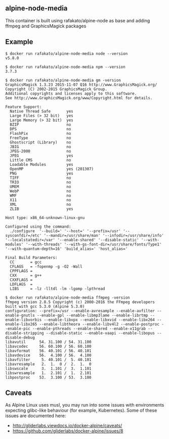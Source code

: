 alpine-node-media
---------------------------------------------------------

This container is built using rafakato/alpine-node as base and adding ffmpeg and GraphicsMagick packages

Example
-------

    $ docker run rafakato/alpine-node-media node --version
    v5.8.0

    $ docker run rafakato/alpine-node-media npm --version
    3.7.3

    $ docker run rafakato/alpine-node-media gm -version
    GraphicsMagick 1.3.23 2015-11-07 Q16 http://www.GraphicsMagick.org/
    Copyright (C) 2002-2015 GraphicsMagick Group.
    Additional copyrights and licenses apply to this software.
    See http://www.GraphicsMagick.org/www/Copyright.html for details.

    Feature Support:
      Native Thread Safe       yes
      Large Files (> 32 bit)   yes
      Large Memory (> 32 bit)  yes
      BZIP                     no
      DPS                      no
      FlashPix                 no
      FreeType                 no
      Ghostscript (Library)    no
      JBIG                     no
      JPEG-2000                no
      JPEG                     yes
      Little CMS               no
      Loadable Modules         yes
      OpenMP                   yes (201307)
      PNG                      yes
      TIFF                     no
      TRIO                     no
      UMEM                     no
      WebP                     no
      WMF                      no
      X11                      no
      XML                      no
      ZLIB                     yes

    Host type: x86_64-unknown-linux-gnu

    Configured using the command:
      ./configure  '--build=' '--host=' '--prefix=/usr' '--sysconfdir=/etc' '--mandir=/usr/share/man' '--infodir=/usr/share/info' '--localstatedir=/var' '--enable-shared' '--disable-static' '--with-modules' '--with-threads' '--with-gs-font-dir=/usr/share/fonts/Type1' '--with-quantum-depth=16' 'build_alias=' 'host_alias='

    Final Build Parameters:
      CC       = gcc
      CFLAGS   = -fopenmp -g -O2 -Wall
      CPPFLAGS =
      CXX      = g++
      CXXFLAGS =
      LDFLAGS  =
      LIBS     = -lz -lltdl -lm -lgomp -lpthread

    $ docker run rafakato/alpine-node-media ffmpeg -version
    ffmpeg version 2.8.5 Copyright (c) 2000-2016 the FFmpeg developers
    built with gcc 5.3.0 (Alpine 5.3.0)
    configuration: --prefix=/usr --enable-avresample --enable-avfilter --enable-gnutls --enable-gpl --enable-libmp3lame --enable-librtmp --enable-libvorbis --enable-libvpx --enable-libxvid --enable-libx264 --enable-libx265 --enable-libtheora --enable-libv4l2 --enable-postproc --enable-pic --enable-pthreads --enable-shared --enable-x11grab --disable-stripping --disable-static --enable-vaapi --enable-libopus --disable-debug
    libavutil      54. 31.100 / 54. 31.100
    libavcodec     56. 60.100 / 56. 60.100
    libavformat    56. 40.101 / 56. 40.101
    libavdevice    56.  4.100 / 56.  4.100
    libavfilter     5. 40.101 /  5. 40.101
    libavresample   2.  1.  0 /  2.  1.  0
    libswscale      3.  1.101 /  3.  1.101
    libswresample   1.  2.101 /  1.  2.101
    libpostproc    53.  3.100 / 53.  3.100

Caveats
-------

As Alpine Linux uses musl, you may run into some issues with environments
expecting glibc-like behaviour (for example, Kubernetes). Some of these issues
are documented here:

- http://gliderlabs.viewdocs.io/docker-alpine/caveats/
- https://github.com/gliderlabs/docker-alpine/issues/8
